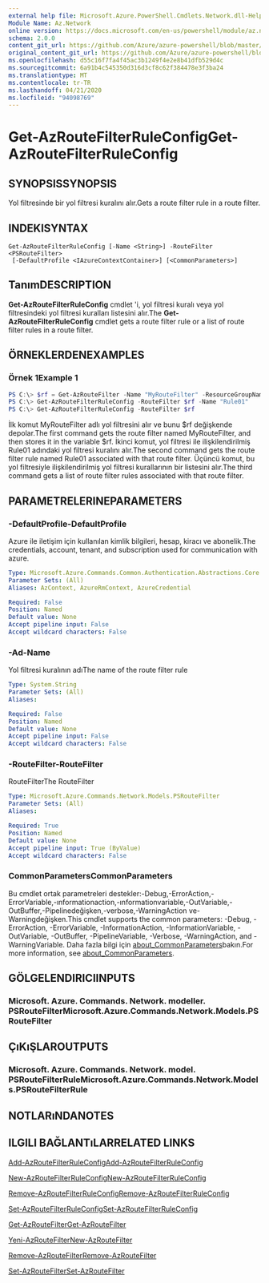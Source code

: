```yaml
---
external help file: Microsoft.Azure.PowerShell.Cmdlets.Network.dll-Help.xml
Module Name: Az.Network
online version: https://docs.microsoft.com/en-us/powershell/module/az.network/get-azroutefilterruleconfig
schema: 2.0.0
content_git_url: https://github.com/Azure/azure-powershell/blob/master/src/Network/Network/help/Get-AzRouteFilterRuleConfig.md
original_content_git_url: https://github.com/Azure/azure-powershell/blob/master/src/Network/Network/help/Get-AzRouteFilterRuleConfig.md
ms.openlocfilehash: d55c16f7fa4f45ac3b1249f4e2e8b41dfb529d4c
ms.sourcegitcommit: 6a91b4c545350d316d3cf8c62f384478e3f3ba24
ms.translationtype: MT
ms.contentlocale: tr-TR
ms.lasthandoff: 04/21/2020
ms.locfileid: "94098769"
---
```

# <span data-ttu-id="b34f3-101">Get-AzRouteFilterRuleConfig</span><span class="sxs-lookup"><span data-stu-id="b34f3-101">Get-AzRouteFilterRuleConfig</span></span>

## <span data-ttu-id="b34f3-102">SYNOPSIS</span><span class="sxs-lookup"><span data-stu-id="b34f3-102">SYNOPSIS</span></span>
<span data-ttu-id="b34f3-103">Yol filtresinde bir yol filtresi kuralını alır.</span><span class="sxs-lookup"><span data-stu-id="b34f3-103">Gets a route filter rule in a route filter.</span></span>

## <span data-ttu-id="b34f3-104">INDEKI</span><span class="sxs-lookup"><span data-stu-id="b34f3-104">SYNTAX</span></span>

```
Get-AzRouteFilterRuleConfig [-Name <String>] -RouteFilter <PSRouteFilter>
 [-DefaultProfile <IAzureContextContainer>] [<CommonParameters>]
```

## <span data-ttu-id="b34f3-105">Tanım</span><span class="sxs-lookup"><span data-stu-id="b34f3-105">DESCRIPTION</span></span>
<span data-ttu-id="b34f3-106">**Get-AzRouteFilterRuleConfig** cmdlet 'i, yol filtresi kuralı veya yol filtresindeki yol filtresi kuralları listesini alır.</span><span class="sxs-lookup"><span data-stu-id="b34f3-106">The **Get-AzRouteFilterRuleConfig** cmdlet gets a route filter rule or a list of route filter rules in a route filter.</span></span>

## <span data-ttu-id="b34f3-107">ÖRNEKLERDEN</span><span class="sxs-lookup"><span data-stu-id="b34f3-107">EXAMPLES</span></span>

### <span data-ttu-id="b34f3-108">Örnek 1</span><span class="sxs-lookup"><span data-stu-id="b34f3-108">Example 1</span></span>
```powershell
PS C:\> $rf = Get-AzRouteFilter -Name "MyRouteFilter" -ResourceGroupName "MyResourceGroup"
PS C:\> Get-AzRouteFilterRuleConfig -RouteFilter $rf -Name "Rule01"
PS C:\> Get-AzRouteFilterRuleConfig -RouteFilter $rf
```

<span data-ttu-id="b34f3-109">İlk komut MyRouteFilter adlı yol filtresini alır ve bunu $rf değişkende depolar.</span><span class="sxs-lookup"><span data-stu-id="b34f3-109">The first command gets the route filter named MyRouteFilter, and then stores it in the variable $rf.</span></span>
<span data-ttu-id="b34f3-110">İkinci komut, yol filtresi ile ilişkilendirilmiş Rule01 adındaki yol filtresi kuralını alır.</span><span class="sxs-lookup"><span data-stu-id="b34f3-110">The second command gets the route filter rule named Rule01 associated with that route filter.</span></span>
<span data-ttu-id="b34f3-111">Üçüncü komut, bu yol filtresiyle ilişkilendirilmiş yol filtresi kurallarının bir listesini alır.</span><span class="sxs-lookup"><span data-stu-id="b34f3-111">The third command gets a list of route filter rules associated with that route filter.</span></span>

## <span data-ttu-id="b34f3-112">PARAMETRELERINE</span><span class="sxs-lookup"><span data-stu-id="b34f3-112">PARAMETERS</span></span>

### <span data-ttu-id="b34f3-113">-DefaultProfile</span><span class="sxs-lookup"><span data-stu-id="b34f3-113">-DefaultProfile</span></span>
<span data-ttu-id="b34f3-114">Azure ile iletişim için kullanılan kimlik bilgileri, hesap, kiracı ve abonelik.</span><span class="sxs-lookup"><span data-stu-id="b34f3-114">The credentials, account, tenant, and subscription used for communication with azure.</span></span>

```yaml
Type: Microsoft.Azure.Commands.Common.Authentication.Abstractions.Core.IAzureContextContainer
Parameter Sets: (All)
Aliases: AzContext, AzureRmContext, AzureCredential

Required: False
Position: Named
Default value: None
Accept pipeline input: False
Accept wildcard characters: False
```

### <span data-ttu-id="b34f3-115">-Ad</span><span class="sxs-lookup"><span data-stu-id="b34f3-115">-Name</span></span>
<span data-ttu-id="b34f3-116">Yol filtresi kuralının adı</span><span class="sxs-lookup"><span data-stu-id="b34f3-116">The name of the route filter rule</span></span>

```yaml
Type: System.String
Parameter Sets: (All)
Aliases:

Required: False
Position: Named
Default value: None
Accept pipeline input: False
Accept wildcard characters: False
```

### <span data-ttu-id="b34f3-117">-RouteFilter</span><span class="sxs-lookup"><span data-stu-id="b34f3-117">-RouteFilter</span></span>
<span data-ttu-id="b34f3-118">RouteFilter</span><span class="sxs-lookup"><span data-stu-id="b34f3-118">The RouteFilter</span></span>

```yaml
Type: Microsoft.Azure.Commands.Network.Models.PSRouteFilter
Parameter Sets: (All)
Aliases:

Required: True
Position: Named
Default value: None
Accept pipeline input: True (ByValue)
Accept wildcard characters: False
```

### <span data-ttu-id="b34f3-119">CommonParameters</span><span class="sxs-lookup"><span data-stu-id="b34f3-119">CommonParameters</span></span>
<span data-ttu-id="b34f3-120">Bu cmdlet ortak parametreleri destekler:-Debug,-ErrorAction,-ErrorVariable,-ınformationaction,-ınformationvariable,-OutVariable,-OutBuffer,-Pipelinedeğişken,-verbose,-WarningAction ve-Warningdeğişken.</span><span class="sxs-lookup"><span data-stu-id="b34f3-120">This cmdlet supports the common parameters: -Debug, -ErrorAction, -ErrorVariable, -InformationAction, -InformationVariable, -OutVariable, -OutBuffer, -PipelineVariable, -Verbose, -WarningAction, and -WarningVariable.</span></span> <span data-ttu-id="b34f3-121">Daha fazla bilgi için [about_CommonParameters](http://go.microsoft.com/fwlink/?LinkID=113216)bakın.</span><span class="sxs-lookup"><span data-stu-id="b34f3-121">For more information, see [about_CommonParameters](http://go.microsoft.com/fwlink/?LinkID=113216).</span></span>

## <span data-ttu-id="b34f3-122">GÖLGELENDIRICI</span><span class="sxs-lookup"><span data-stu-id="b34f3-122">INPUTS</span></span>

### <span data-ttu-id="b34f3-123">Microsoft. Azure. Commands. Network. modeller. PSRouteFilter</span><span class="sxs-lookup"><span data-stu-id="b34f3-123">Microsoft.Azure.Commands.Network.Models.PSRouteFilter</span></span>

## <span data-ttu-id="b34f3-124">ÇıKıŞLAR</span><span class="sxs-lookup"><span data-stu-id="b34f3-124">OUTPUTS</span></span>

### <span data-ttu-id="b34f3-125">Microsoft. Azure. Commands. Network. model. PSRouteFilterRule</span><span class="sxs-lookup"><span data-stu-id="b34f3-125">Microsoft.Azure.Commands.Network.Models.PSRouteFilterRule</span></span>

## <span data-ttu-id="b34f3-126">NOTLARıNDA</span><span class="sxs-lookup"><span data-stu-id="b34f3-126">NOTES</span></span>

## <span data-ttu-id="b34f3-127">ILGILI BAĞLANTıLAR</span><span class="sxs-lookup"><span data-stu-id="b34f3-127">RELATED LINKS</span></span>

[<span data-ttu-id="b34f3-128">Add-AzRouteFilterRuleConfig</span><span class="sxs-lookup"><span data-stu-id="b34f3-128">Add-AzRouteFilterRuleConfig</span></span>](./Add-AzRouteFilterRuleConfig.md)

[<span data-ttu-id="b34f3-129">New-AzRouteFilterRuleConfig</span><span class="sxs-lookup"><span data-stu-id="b34f3-129">New-AzRouteFilterRuleConfig</span></span>](./New-AzRouteFilterRuleConfig.md)

[<span data-ttu-id="b34f3-130">Remove-AzRouteFilterRuleConfig</span><span class="sxs-lookup"><span data-stu-id="b34f3-130">Remove-AzRouteFilterRuleConfig</span></span>](./Remove-AzRouteFilterRuleConfig.md)

[<span data-ttu-id="b34f3-131">Set-AzRouteFilterRuleConfig</span><span class="sxs-lookup"><span data-stu-id="b34f3-131">Set-AzRouteFilterRuleConfig</span></span>](./Set-AzRouteFilterRuleConfig.md)

[<span data-ttu-id="b34f3-132">Get-AzRouteFilter</span><span class="sxs-lookup"><span data-stu-id="b34f3-132">Get-AzRouteFilter</span></span>](./Get-AzRouteFilter.md)

[<span data-ttu-id="b34f3-133">Yeni-AzRouteFilter</span><span class="sxs-lookup"><span data-stu-id="b34f3-133">New-AzRouteFilter</span></span>](./New-AzRouteFilter.md)

[<span data-ttu-id="b34f3-134">Remove-AzRouteFilter</span><span class="sxs-lookup"><span data-stu-id="b34f3-134">Remove-AzRouteFilter</span></span>](./Remove-AzRouteFilter.md)

[<span data-ttu-id="b34f3-135">Set-AzRouteFilter</span><span class="sxs-lookup"><span data-stu-id="b34f3-135">Set-AzRouteFilter</span></span>](./Set-AzRouteFilter.md)
